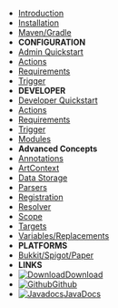 - [Introduction](/introduction)
- [Installation](/installation)
- [Maven/Gradle](/dev-setup)
- **CONFIGURATION**
- [Admin Quickstart](/configuration/README.md)
- [Actions](/configuration/actions)
- [Requirements](/configuration/requirements)
- [Trigger](/configuration/trigger)
- **DEVELOPER**
- [Developer Quickstart](/developer/)
- [Actions](/developer/actions)
- [Requirements](/developer/requirements)
- [Trigger](/developer/trigger)
- [Modules](/developer/modules)
- **Advanced Concepts**
- [Annotations](/developer/annotations)
- [ArtContext](/developer/art-context)
- [Data Storage](/developer/data)
- [Parsers](/developer/parser)
- [Registration](/developer/registration)
- [Resolver](/developer/resolver)
- [Scope](/developer/scope)
- [Targets](/developer/targets)
- [Variables/Replacements](/developer/variables)
- **PLATFORMS**
- [Bukkit/Spigot/Paper](/platforms/bukkit)
- **LINKS**
- [![Download](https://icongr.am/fontawesome/cloud-download.svg?size=18&color=currentColor)Download](https://github.com/art-framework/art-core/releases/latest)
- [![Github](https://icongr.am/devicon/github-original.svg?size=16&color=currentColor)Github](https://github.com/art-framework)
- [![Javadocs](https://icongr.am/devicon/java-original.svg?size=16&color=currentColor)JavaDocs](https://jdocs.art-framework.io)
